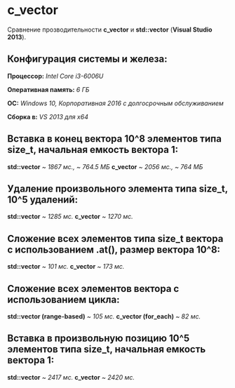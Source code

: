 # c_vector

Сравнение прозводительности **c_vector** и **std::vector** (**Visual Studio 2013**).

## Конфигурация системы и железа:

**Процессор:** *Intel Core i3-6006U*

**Оперативная память:** *6 ГБ*

**ОС:** *Windows 10, Корпоративная 2016 с долгосрочным обслуживанием*

**Сборка в:** *VS 2013 для x64* 

## Вставка в конец вектора 10^8 элементов типа size_t, начальная емкость вектора 1:

**std::vector** *~ 1867 мс., ~ 764.5 МБ*
**c_vector** *~ 2056 мс., ~ 764 МБ*

## Удаление произвольного элемента типа size_t, 10^5 удалений:

**std::vector** *~ 1285 мс.*
**c_vector** *~ 1270 мс.*

## Сложение всех элементов типа size_t вектора с использованием .at(), размер вектора 10^8:

**std::vector** *~ 101 мс.*
**c_vector** *~ 173 мс.*

## Сложение всех элементов вектора с использованием цикла:

**std::vector (range-based)** *~ 105 мс.*
**c_vector (for_each)** *~ 82 мс.*

## Вставка в произвольную позицию 10^5 элементов типа size_t, начальная емкость вектора 1:
**std::vector** *~ 2417 мс.*
**c_vector** *~ 2420 мс.*
